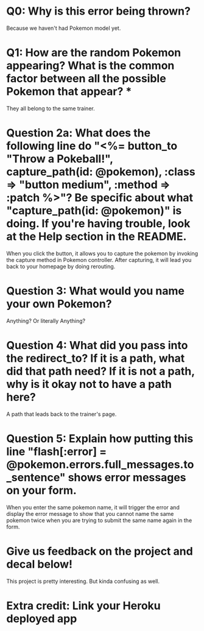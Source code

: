 # Q0: Why is this error being thrown?
Because we haven't had Pokemon model yet.

# Q1: How are the random Pokemon appearing? What is the common factor between all the possible Pokemon that appear? *
They all belong to the same trainer.

# Question 2a: What does the following line do "<%= button_to "Throw a Pokeball!", capture_path(id: @pokemon), :class => "button medium", :method => :patch %>"? Be specific about what "capture_path(id: @pokemon)" is doing. If you're having trouble, look at the Help section in the README.
When you click the button, it allows you to capture the pokemon by invoking the capture method in Pokemon controller. After capturing, it will lead you back to your homepage by doing rerouting.

# Question 3: What would you name your own Pokemon?
Anything? Or literally Anything?

# Question 4: What did you pass into the redirect_to? If it is a path, what did that path need? If it is not a path, why is it okay not to have a path here?
A path that leads back to the trainer's page.

# Question 5: Explain how putting this line "flash[:error] = @pokemon.errors.full_messages.to_sentence" shows error messages on your form.
When you enter the same pokemon name, it will trigger the error and display the error message to show that you cannot name the same pokemon twice when you are trying to submit the same name again in the form.

# Give us feedback on the project and decal below!
This project is pretty interesting. But kinda confusing as well.

# Extra credit: Link your Heroku deployed app
